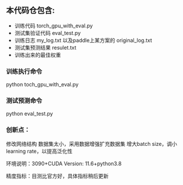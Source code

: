 ## 本代码仓包含:
* 训练代码 torch_gpu_with_eval.py
* 测试集验证代码 eval_test.py
* 训练日志 my_log.txt 以及paddle上某方案的 original_log.txt 
* 测试集预测结果 resulet.txt
* 训练出来的最佳权重 

### 训练执行命令
python toch_gpu_with_eval.py

### 测试预测命令 
python eval_test.py

### 创新点：
修改网络结构
数据集太小，采用数据增强扩充数据集
增大batch size，调小learning rate，以提高泛化性

环境说明：3090+CUDA Version: 11.6+python3.8

精度指标：目测比官方好，具体指标稍后更新





